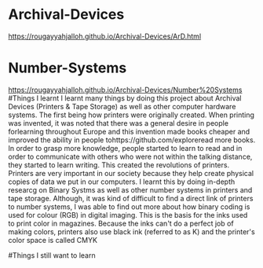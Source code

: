 # Archival-Devices
https://rougayyahjalloh.github.io/Archival-Devices/ArD.html
# Number-Systems
https://rougayyahjalloh.github.io/Archival-Devices/Number%20Systems
#Things I learnt 
I learnt many things by doing this project about Archival Devices (Printers & Tape Storage) as well as other computer hardware systems. The first being how printers were originally created. When printing was invented, it was noted that there was a general desire in people forlearning throughout Europe and this invention made books cheaper and improved the ability in people tohttps://github.com/exploreread more books. In order to grasp more knowledge, people started to learn to read and in order to communicate with others who were not within the talking distance, they started to learn writing. This created the revolutions of printers. Printers are very important in our society because they help create physical copies of data we put in our computers. I learnt this by doing in-depth researcg on Binary Systms as well as other number systems in printers and tape storage. Although, it was kind of difficult to find a direct link of printers to number systems, I was able to find out more about how binary coding is used for colour (RGB) in digital imaging.  This is the basis for the inks used to print color in magazines. Because the inks can't do a perfect job of making colors,  printers also use black ink (referred to as K) and the printer's color space is called CMYK

#Things I still want to learn 
